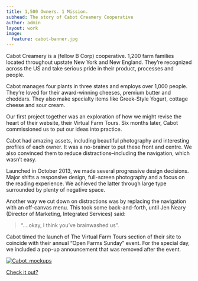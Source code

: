 ```yaml
---
title: 1,500 Owners. 1 Mission.
subhead: The story of Cabot Creamery Cooperative
author: admin
layout: work
image:
  feature: cabot-banner.jpg
---
```

Cabot Creamery is a (fellow B Corp) cooperative. 1,200 farm families located throughout upstate New York and New England. They&#8217;re recognized across the US and take serious pride in their product, processes and people.

Cabot manages four plants in three states and employs over 1,000 people. They&#8217;re loved for their award-winning cheeses, premium butter and cheddars. They also make specialty items like Greek-Style Yogurt, cottage cheese and sour cream.

Our first project together was an exploration of how we might revise the heart of their website, their Virtual Farm Tours. Six months later, Cabot commissioned us to put our ideas into practice.

Cabot had amazing assets, including beautiful photography and interesting profiles of each owner. It was a no-brainer to put these front and centre. We also convinced them to reduce distractions–including the navigation, which wasn’t easy.

Launched in October 2013, we made several progressive design decisions. Major shifts a responsive design, full-screen photography and a focus on the reading experience. We achieved the latter through large type surrounded by plenty of negative space.

Another way we cut down on distractions was by replacing the navigation with an off-canvas menu. This took some back-and-forth, until Jen Neary (Director of Marketing, Integrated Services) said:

> “….okay, I think you’ve brainwashed us”.

Cabot timed the launch of The Virtual Farm Tours section of their site to coincide with their annual “Open Farms Sunday” event. For the special day, we included a pop-up announcement that was removed after the event.

[![Cabot_mockups](http://hypenotic.com/wordpress/wp-content/uploads/2013/12/Cabot_mockups.png)](http://hypenotic.com/wordpress/wp-content/uploads/2013/12/Cabot_mockups.png)

[ Check it out?](http://virtualfarmtour.cabotcheese.coop/cabot/ "Cabot Cheese Virtual Farm Tours")